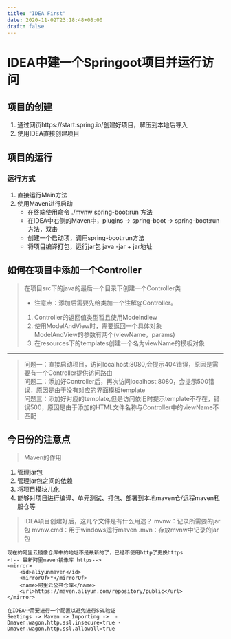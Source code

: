 ```yaml
---
title: "IDEA First"
date: 2020-11-02T23:18:48+08:00
draft: false
---
```

# IDEA中建一个Springoot项目并运行访问

## 项目的创建

1. 通过网页https://start.spring.io/创建好项目，解压到本地后导入
2. 使用IDEA直接创建项目

## 项目的运行

### 运行方式

1. 直接运行Main方法
2. 使用Maven进行启动
    - 在终端使用命令 ./mvnw spring-boot:run 方法
    - 在IDEA中右侧的Maven中，plugins -> spring-boot -> spring-boot:run 方法，双击
    - 创建一个启动项，调用spring-boot:run方法
    - 将项目编译打包，运行jar包 java -jar + jar地址

## 如何在项目中添加一个Controller

> 在项目src下的java的最后一个目录下创建一个Controller类  
> + 注意点：添加后需要先给类加一个注解@Controller。
> 1. Controller的返回值类型暂且使用Modelndiew 
> 2. 使用ModelAndView时，需要返回一个具体对象  
     ModelAndView的参数有两个(viewName，params)
> 3. 在resources下的templates创建一个名为viewName的模板对象
<hr>

> 问题一：直接启动项目，访问localhost:8080,会提示404错误，原因是需要有一个Controller提供访问路由  
问题二：添加好Controller后，再次访问localhost:8080，会提示500错误，原因是由于没有对应的界面模板template  
问题三：添加好对应的template,但是访问依旧时提示template不存在，错误500，原因是由于添加的HTML文件名称与Controller中的viewName不匹配

## 今日份的注意点

> Maven的作用
1. 管理jar包
2. 管理jar包之间的依赖
3. 将项目模块儿化
4. 能够对项目进行编译、单元测试、打包、部署到本地maven仓/远程maven私服仓等

> IDEA项目创建好后，这几个文件是有什么用途？
mvnw：记录所需要的jar包
mvnw.cmd：用于windows运行maven
.mvn：存放mvnw中记录的jar包

```
现在的阿里云镜像仓库中的地址不是最新的了，已经不使用http了更换https
<!-- 最新阿里maven镜像库 https-->
<mirror>
    <id>aliyunmaven</id>
    <mirrorOf>*</mirrorOf>
    <name>阿里云公共仓库</name>
    <url>https://maven.aliyun.com/repository/public</url>
</mirror>

在IDEA中需要进行一个配置以避免进行SSL验证
Seetings -> Maven -> Importing ->  -Dmaven.wagon.http.ssl.insecure=true -Dmaven.wagon.http.ssl.allowall=true


```
